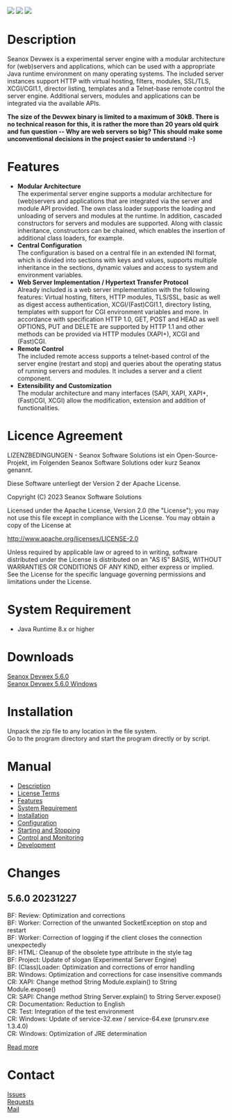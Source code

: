 <p>
  <a href="https://github.com/seanox/devwex/pulls"
      title="Development is waiting for new issues / requests / ideas"
    ><img src="https://img.shields.io/badge/development-passive-blue?style=for-the-badge"
  ></a>
  <a href="https://github.com/seanox/devwex/issues"
    ><img src="https://img.shields.io/badge/maintenance-active-green?style=for-the-badge"
  ></a>
  <a href="http://seanox.de/contact"
    ><img src="https://img.shields.io/badge/support-active-green?style=for-the-badge"
  ></a>
</p>


# Description
Seanox Devwex is a experimental server engine with a modular architecture for
(web)servers and applications, which can be used with a appropriate Java runtime
environment on many operating systems. The included server instances support
HTTP with virtual hosting, filters, modules, SSL/TLS, XCGI/CGI1.1, director
listing, templates and a Telnet-base remote control the server engine.
Additional servers, modules and applications can be integrated via the available
APIs. 

__The size of the Devwex binary is limited to a maximum of 30kB. There is no
technical reason for this, it is rather the more than 20 years old quirk and fun
question -- Why are web servers so big? This should make some unconventional
decisions in the project easier to understand :-)__


# Features
- __Modular Architecture__  
  The experimental server engine supports a modular architecture for
  (web)servers and applications that are integrated via the server and module
  API provided. The own class loader supports the loading and unloading of
  servers and modules at the runtime. In addition, cascaded constructors for
  servers and modules are supported. Along with classic inheritance,
  constructors can be chained, which enables the insertion of additional class
  loaders, for example.
- __Central Configuration__  
  The configuration is based on a central file in an extended INI format, which
  is divided into sections with keys and values, supports multiple inheritance
  in the sections, dynamic values and access to system and environment
  variables.
- __Web Server Implementation / Hypertext Transfer Protocol__  
  Already included is a web server implementation with the following features: 
  Virtual hosting, filters, HTTP modules, TLS/SSL, basic as well as digest 
  access authentication, XCGI/(Fast)CGI1.1, directory listing, templates with
  support for CGI environment variables and more. In accordance with
  specification HTTP 1.0, GET, POST and HEAD as well OPTIONS, PUT and DELETE are
  supported by HTTP 1.1 and other methods can be provided via HTTP modules
  (XAPI+), XCGI and (Fast)CGI. 
- __Remote Control__  
  The included remote access supports a telnet-based control of the server
  engine (restart and stop) and queries about the operating status of running
  servers and modules. It includes a server and a client component. 
- __Extensibility and Customization__  
  The modular architecture and many interfaces (SAPI, XAPI, XAPI+, (Fast)CGI,
  XCGI) allow the modification, extension and addition of functionalities.
 

# Licence Agreement
LIZENZBEDINGUNGEN - Seanox Software Solutions ist ein Open-Source-Projekt, im
Folgenden Seanox Software Solutions oder kurz Seanox genannt.

Diese Software unterliegt der Version 2 der Apache License.

Copyright (C) 2023 Seanox Software Solutions

Licensed under the Apache License, Version 2.0 (the "License"); you may not use
this file except in compliance with the License. You may obtain a copy of the
License at

http://www.apache.org/licenses/LICENSE-2.0

Unless required by applicable law or agreed to in writing, software distributed
under the License is distributed on an "AS IS" BASIS, WITHOUT WARRANTIES OR
CONDITIONS OF ANY KIND, either express or implied. See the License for the
specific language governing permissions and limitations under the License.


# System Requirement
- Java Runtime 8.x or higher


# Downloads
[Seanox Devwex 5.6.0](https://github.com/seanox/devwex/releases/download/5.4.0/seanox-devwex-5.6.0.zip)  
[Seanox Devwex 5.6.0 Windows](https://github.com/seanox/devwex/releases/download/5.4.0/seanox-devwex-5.6.0-win.zip)  


# Installation
Unpack the zip file to any location in the file system.  
Go to the program directory and start the program directly or by script.


# Manual
- [Description](description.md)
- [License Terms](license-terms.md)
- [Features](features.md)
- [System Requirement](system-requirement.md)
- [Installation](installation.md)
- [Configuration](configuration.md)
- [Starting and Stopping](starting-and-stopping.md)
- [Control and Monitoring](control-and-monitoring.md)
- [Development](development.md)


# Changes
## 5.6.0 20231227  
BF: Review: Optimization and corrections  
BF: Worker: Correction of the unwanted SocketException on stop and restart  
BF: Worker: Correction of logging if the client closes the connection unexpectedly  
BF: HTML: Cleanup of the obsolete type attribute in the style tag  
BF: Project: Update of slogan (Experimental Server Engine)  
BF: (Class)Loader: Optimization and corrections of error handling  
BR: Windows: Optimization and corrections for case insensitive commands  
CR: XAPI: Change method String Module.explain() to String Module.expose()  
CR: SAPI: Change method String Server.explain() to String Server.expose()  
CR: Documentation: Reduction to English  
CR: Test: Integration of the test environment  
CR: Windows: Update of service-32.exe / service-64.exe (prunsrv.exe 1.3.4.0)  
CR: Windows: Optimization of JRE determination  

[Read more](https://raw.githubusercontent.com/seanox/devwex/master/CHANGES)


# Contact
[Issues](https://github.com/seanox/devwex/issues)  
[Requests](https://github.com/seanox/devwex/pulls)  
[Mail](https://seanox.com/contact)
